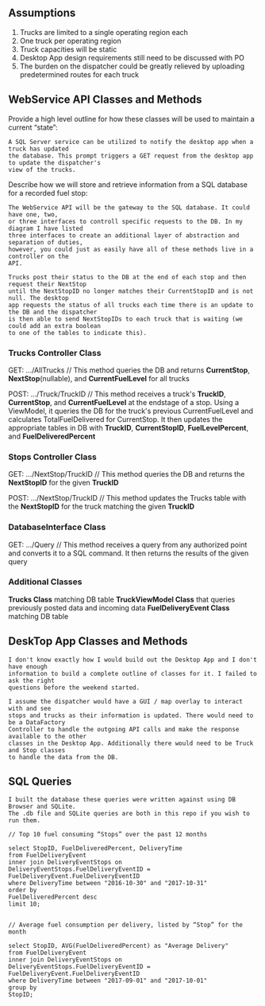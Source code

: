 ## Assumptions 

1. Trucks are limited to a single operating region each
1. One truck per operating region
1. Truck capacities will be static
1. Desktop App design requirements still need to be discussed with PO
1. The burden on the dispatcher could be greatly relieved by uploading predetermined routes
for each truck


## WebService API Classes and Methods

Provide a high level outline for how these classes will be used to maintain a
current “state”:

    A SQL Server service can be utilized to notify the desktop app when a truck has updated
    the database. This prompt triggers a GET request from the desktop app to update the dispatcher's
    view of the trucks.

Describe how we will store and retrieve information from a SQL database for a
recorded fuel stop:

    The WebService API will be the gateway to the SQL database. It could have one, two,
    or three interfaces to controll specific requests to the DB. In my diagram I have listed
    three interfaces to create an additional layer of abstraction and separation of duties, 
    however, you could just as easily have all of these methods live in a controller on the
    API.

    Trucks post their status to the DB at the end of each stop and then request their NextStop
    until the NextStopID no longer matches their CurrentStopID and is not null. The desktop
    app requests the status of all trucks each time there is an update to the DB and the dispatcher
    is then able to send NextStopIDs to each truck that is waiting (we could add an extra boolean
    to one of the tables to indicate this).


### Trucks Controller Class

GET: .../AllTrucks
// This method queries the DB and returns **CurrentStop**, **NextStop**(nullable), and 
**CurrentFuelLevel** for all trucks

POST: .../Truck/TruckID
// This method receives a truck's **TruckID**, **CurrentStop**, and **CurrentFuelLevel** 
at the endstage of a stop. Using a ViewModel, it queries the DB for the truck's 
previous CurrentFuelLevel and calculates TotalFuelDelivered for CurrentStop. It then 
updates the appropriate tables in DB with **TruckID**, **CurrentStopID**, **FuelLevelPercent**, and 
**FuelDeliveredPercent**

### Stops Controller Class

GET: .../NextStop/TruckID
// This method queries the DB and returns the **NextStopID** for the given **TruckID**

POST: .../NextStop/TruckID
// This method updates the Trucks table with the **NextStopID** for the truck matching the given 
**TruckID**

### DatabaseInterface Class

GET: .../Query
// This method receives a query from any authorized point and converts it to a SQL 
command. It then returns the results of the given query


### Additional Classes

**Trucks Class** matching DB table
**TruckViewModel Class** that queries previously posted data and incoming data
**FuelDeliveryEvent Class** matching DB table


## DeskTop App Classes and Methods

    I don't know exactly how I would build out the Desktop App and I don't have enough 
    information to build a complete outline of classes for it. I failed to ask the right 
    questions before the weekend started.

    I assume the dispatcher would have a GUI / map overlay to interact with and see
    stops and trucks as their information is updated. There would need to be a DataFactory 
    Controller to handle the outgoing API calls and make the response available to the other
    classes in the Desktop App. Additionally there would need to be Truck and Stop classes 
    to handle the data from the DB.



## SQL Queries
    I built the database these queries were written against using DB Browser and SQLite. 
    The .db file and SQLite queries are both in this repo if you wish to run them.

    // Top 10 fuel consuming “Stops” over the past 12 months

    select StopID, FuelDeliveredPercent, DeliveryTime 
    from FuelDeliveryEvent 
    inner join DeliveryEventStops on DeliveryEventStops.FuelDeliveryEventID = FuelDeliveryEvent.FuelDeliveryEventID
    where DeliveryTime between "2016-10-30" and "2017-10-31"
    order by
    FuelDeliveredPercent desc
    limit 10;


    // Average fuel consumption per delivery, listed by “Stop” for the month

    select StopID, AVG(FuelDeliveredPercent) as "Average Delivery"
    from FuelDeliveryEvent 
    inner join DeliveryEventStops on DeliveryEventStops.FuelDeliveryEventID = FuelDeliveryEvent.FuelDeliveryEventID
    where DeliveryTime between "2017-09-01" and "2017-10-01"
    group by 
    StopID;